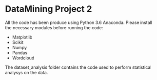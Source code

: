 # DataMining Project 2

All the code has been produce using Python 3.6 Anaconda.
Please install the necessary modules before running the code:
- Matplotlib
- Scikit
- Numpy
- Pandas
- Wordcloud

The dataset_analysis folder contains the code used to perform statistical analysys on the data.
